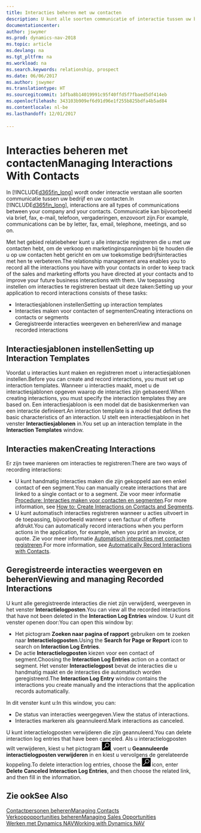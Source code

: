 ```yaml
---
title: Interacties beheren met uw contacten
description: U kunt alle soorten communicatie of interactie tussen uw bedrijf en uw contacten beheren. Bijvoorbeeld brieven, telefoongesprekken, vergaderingen, enzovoort.
documentationcenter: 
author: jswymer
ms.prod: dynamics-nav-2018
ms.topic: article
ms.devlang: na
ms.tgt_pltfrm: na
ms.workload: na
ms.search.keywords: relationship, prospect
ms.date: 06/06/2017
ms.author: jswymer
ms.translationtype: HT
ms.sourcegitcommit: 1dfba8b14019991c95f40ffd5f7fbaed5df414eb
ms.openlocfilehash: 343103b909ef6d91d96e1f255b825bdfa4b5ad84
ms.contentlocale: nl-be
ms.lasthandoff: 12/01/2017

---
```

# <a name="managing-interactions-with-contacts"></a><span data-ttu-id="d20af-103">Interacties beheren met contacten</span><span class="sxs-lookup"><span data-stu-id="d20af-103">Managing Interactions With Contacts</span></span>
<span data-ttu-id="d20af-104">In [!INCLUDE[d365fin_long](includes/d365fin_long_md.md)] wordt onder interactie verstaan alle soorten communicatie tussen uw bedrijf en uw contacten.</span><span class="sxs-lookup"><span data-stu-id="d20af-104">In [!INCLUDE[d365fin_long](includes/d365fin_long_md.md)], interactions are all types of communications between your company and your contacts.</span></span> <span data-ttu-id="d20af-105">Communicatie kan bijvoorbeeld via brief, fax, e-mail, telefoon, vergaderingen, enzovoort zijn.</span><span class="sxs-lookup"><span data-stu-id="d20af-105">For example, communications can be by letter, fax, email, telephone, meetings, and so on.</span></span>

<span data-ttu-id="d20af-106">Met het gebied relatiebeheer kunt u alle interactie registreren die u met uw contacten hebt, om de verkoop en marketinginspanningen bij te houden die u op uw contacten hebt gericht en om uw toekomstige bedrijfsinteracties met hen te verbeteren.</span><span class="sxs-lookup"><span data-stu-id="d20af-106">The relationship management area enables you to record all the interactions you have with your contacts in order to keep track of the sales and marketing efforts you have directed at your contacts and to improve your future business interactions with them.</span></span> <span data-ttu-id="d20af-107">Uw toepassing instellen om interacties te registreren bestaat uit deze taken:</span><span class="sxs-lookup"><span data-stu-id="d20af-107">Setting up your application to record interactions consists of these tasks:</span></span>

* <span data-ttu-id="d20af-108">Interactiesjablonen instellen</span><span class="sxs-lookup"><span data-stu-id="d20af-108">Setting up interaction templates</span></span>  
* <span data-ttu-id="d20af-109">Interacties maken voor contacten of segmenten</span><span class="sxs-lookup"><span data-stu-id="d20af-109">Creating interactions on contacts or segments</span></span>  
* <span data-ttu-id="d20af-110">Geregistreerde interacties weergeven en beheren</span><span class="sxs-lookup"><span data-stu-id="d20af-110">View and manage recorded interactions</span></span>  

##  <a name="setting-up-interaction-templates"></a><span data-ttu-id="d20af-111">Interactiesjablonen instellen</span><span class="sxs-lookup"><span data-stu-id="d20af-111">Setting up Interaction Templates</span></span>
<span data-ttu-id="d20af-112">Voordat u interacties kunt maken en registreren moet u interactiesjablonen instellen.</span><span class="sxs-lookup"><span data-stu-id="d20af-112">Before you can create and record interactions, you must set up interaction templates.</span></span> <span data-ttu-id="d20af-113">Wanneer u interacties maakt, moet u de interactiesjablonen opgeven waarop de interacties zijn gebaseerd.</span><span class="sxs-lookup"><span data-stu-id="d20af-113">When creating interactions, you must specify the interaction templates they are based on.</span></span> <span data-ttu-id="d20af-114">Een interactiesjabloon is een model dat de basiskenmerken van een interactie definieert.</span><span class="sxs-lookup"><span data-stu-id="d20af-114">An interaction template is a model that defines the basic characteristics of an interaction.</span></span>
<span data-ttu-id="d20af-115">U stelt een interactiesjabloon in het venster **Interactiesjablonen** in.</span><span class="sxs-lookup"><span data-stu-id="d20af-115">You set up an interaction template in the **Interaction Templates** window.</span></span>  

## <a name="creating-interactions"></a><span data-ttu-id="d20af-116">Interacties maken</span><span class="sxs-lookup"><span data-stu-id="d20af-116">Creating Interactions</span></span>
<span data-ttu-id="d20af-117">Er zijn twee manieren om interacties te registreren:</span><span class="sxs-lookup"><span data-stu-id="d20af-117">There are two ways of recording interactions:</span></span>

* <span data-ttu-id="d20af-118">U kunt handmatig  interacties maken die zijn gekoppeld aan een enkel contact of een segment.</span><span class="sxs-lookup"><span data-stu-id="d20af-118">You can manually create interactions that are linked to a single contact or to a segment.</span></span> <span data-ttu-id="d20af-119">Zie voor meer informatie [Procedure: Interacties maken voor contacten en segmenten](marketing-how-create-interactions.md).</span><span class="sxs-lookup"><span data-stu-id="d20af-119">For more information, see [How to: Create Interactions on Contacts and Segments](marketing-how-create-interactions.md).</span></span>  
* <span data-ttu-id="d20af-120">U kunt automatisch interacties registreren wanneer u acties uitvoert in de toepassing, bijvoorbeeld wanneer u een factuur of offerte afdrukt.</span><span class="sxs-lookup"><span data-stu-id="d20af-120">You can automatically record interactions when you perform actions in the application, for example, when you print an invoice, or quote.</span></span> <span data-ttu-id="d20af-121">Zie voor meer informatie [Automatisch interacties met contacten registreren](marketing-auto-record-interactions.md).</span><span class="sxs-lookup"><span data-stu-id="d20af-121">For more information, see [Automatically Record Interactions with Contacts](marketing-auto-record-interactions.md).</span></span>

## <a name="viewing-and-managing-recorded-interactions"></a><span data-ttu-id="d20af-122">Geregistreerde interacties weergeven en beheren</span><span class="sxs-lookup"><span data-stu-id="d20af-122">Viewing and managing Recorded Interactions</span></span>
<span data-ttu-id="d20af-123">U kunt alle geregistreerde interacties die niet zijn verwijderd, weergeven in het venster **Interactielogposten**.</span><span class="sxs-lookup"><span data-stu-id="d20af-123">You can view all the recorded interactions that have not been deleted in the **Interaction Log Entries** window.</span></span> <span data-ttu-id="d20af-124">U kunt dit venster openen door:</span><span class="sxs-lookup"><span data-stu-id="d20af-124">You can open this window by:</span></span>

* <span data-ttu-id="d20af-125">Het pictogram **Zoeken naar pagina of rapport** gebruiken om te zoeken naar **Interactielogposten**.</span><span class="sxs-lookup"><span data-stu-id="d20af-125">Using the **Search for Page or Report** icon to search on **Interaction Log Entries**.</span></span>
* <span data-ttu-id="d20af-126">De actie **Interactielogposten** kiezen voor een contact of segment.</span><span class="sxs-lookup"><span data-stu-id="d20af-126">Choosing the **Interaction Log Entries** action on a contact or segment.</span></span>
  <span data-ttu-id="d20af-127">Het venster **Interactielogpost** bevat de interacties die u handmatig maakt en de interacties die automatisch worden geregistreerd.</span><span class="sxs-lookup"><span data-stu-id="d20af-127">The **Interaction Log Entry** window contains the interactions you create manually and the interactions that the application records automatically.</span></span>

<span data-ttu-id="d20af-128">In dit venster kunt u:</span><span class="sxs-lookup"><span data-stu-id="d20af-128">In this window, you can:</span></span>

* <span data-ttu-id="d20af-129">De status van interacties weergegeven.</span><span class="sxs-lookup"><span data-stu-id="d20af-129">View the status of interactions.</span></span>
* <span data-ttu-id="d20af-130">Interacties markeren als geannuleerd.</span><span class="sxs-lookup"><span data-stu-id="d20af-130">Mark interactions as canceled.</span></span>

<span data-ttu-id="d20af-131">U kunt interactielogposten verwijderen die zijn geannuleerd.</span><span class="sxs-lookup"><span data-stu-id="d20af-131">You can delete interaction log entries that have been canceled.</span></span> <span data-ttu-id="d20af-132">Als u interactielogposten wilt verwijderen, kiest u het pictogram ![Zoeken naar pagina of rapport](media/ui-search/search_small.png "pictogram Zoeken naar pagina of rapport"), voert u **Geannuleerde interactielogposten verwijderen** in en kiest u vervolgens de gerelateerde koppeling.</span><span class="sxs-lookup"><span data-stu-id="d20af-132">To delete interaction log entries, choose the ![Search for Page or Report](media/ui-search/search_small.png "Search for Page or Report icon") icon, enter **Delete Canceled Interaction Log Entries**, and then choose the related link, and then fill in the information.</span></span>

## <a name="see-also"></a><span data-ttu-id="d20af-133">Zie ook</span><span class="sxs-lookup"><span data-stu-id="d20af-133">See Also</span></span>
[<span data-ttu-id="d20af-134">Contactpersonen beheren</span><span class="sxs-lookup"><span data-stu-id="d20af-134">Managing Contacts</span></span>](marketing-contacts.md)  
[<span data-ttu-id="d20af-135">Verkoopopportunities beheren</span><span class="sxs-lookup"><span data-stu-id="d20af-135">Managing Sales Opportunities</span></span>](marketing-manage-sales-opportunities.md)  
[<span data-ttu-id="d20af-136">Werken met Dynamics NAV</span><span class="sxs-lookup"><span data-stu-id="d20af-136">Working with Dynamics NAV</span></span>](ui-work-product.md)  

